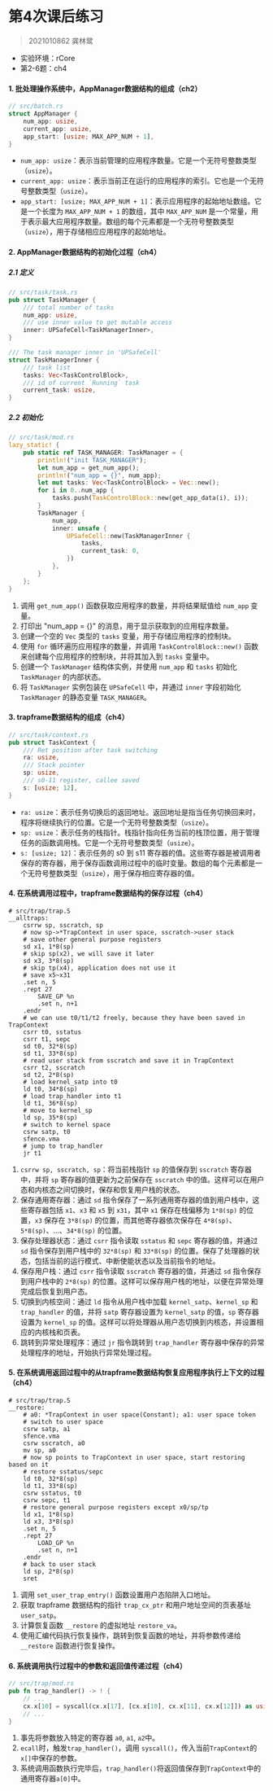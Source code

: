 # 第4次课后练习

> 2021010862 龚林鹭

- 实验环境：rCore
- 第2-6题：ch4

#### 1. 批处理操作系统中，AppManager数据结构的组成（ch2）

```rust
// src/batch.rs
struct AppManager {
    num_app: usize,
    current_app: usize,
    app_start: [usize; MAX_APP_NUM + 1],
}
```

- `num_app: usize`：表示当前管理的应用程序数量。它是一个无符号整数类型（`usize`）。
- `current_app: usize`：表示当前正在运行的应用程序的索引。它也是一个无符号整数类型（`usize`）。
- `app_start: [usize; MAX_APP_NUM + 1]`：表示应用程序的起始地址数组。它是一个长度为 `MAX_APP_NUM + 1` 的数组，其中 `MAX_APP_NUM` 是一个常量，用于表示最大应用程序数量。数组的每个元素都是一个无符号整数类型（`usize`），用于存储相应应用程序的起始地址。

#### 2. AppManager数据结构的初始化过程（ch4）

##### 2.1 定义

```rust
// src/task/task.rs
pub struct TaskManager {
    /// total number of tasks
    num_app: usize,
    /// use inner value to get mutable access
    inner: UPSafeCell<TaskManagerInner>,
}

/// The task manager inner in 'UPSafeCell'
struct TaskManagerInner {
    /// task list
    tasks: Vec<TaskControlBlock>,
    /// id of current `Running` task
    current_task: usize,
}
```

##### 2.2 初始化

```rust
// src/task/mod.rs
lazy_static! {
    pub static ref TASK_MANAGER: TaskManager = {
        println!("init TASK_MANAGER");
        let num_app = get_num_app();
        println!("num_app = {}", num_app);
        let mut tasks: Vec<TaskControlBlock> = Vec::new();
        for i in 0..num_app {
            tasks.push(TaskControlBlock::new(get_app_data(i), i));
        }
        TaskManager {
            num_app,
            inner: unsafe {
                UPSafeCell::new(TaskManagerInner {
                    tasks,
                    current_task: 0,
                })
            },
        }
    };
}
```

1. 调用 `get_num_app()` 函数获取应用程序的数量，并将结果赋值给 `num_app` 变量。
2. 打印出 "num_app = {}" 的消息，用于显示获取到的应用程序数量。
3. 创建一个空的 `Vec` 类型的 `tasks` 变量，用于存储应用程序的控制块。
4. 使用 `for` 循环遍历应用程序的数量，并调用 `TaskControlBlock::new()` 函数来创建每个应用程序的控制块，并将其加入到 `tasks` 变量中。
5. 创建一个 `TaskManager` 结构体实例，并使用 `num_app` 和 `tasks` 初始化 `TaskManager` 的内部状态。
6. 将 `TaskManager` 实例包装在 `UPSafeCell` 中，并通过 `inner` 字段初始化 `TaskManager` 的静态变量 `TASK_MANAGER`。

#### 3. trapframe数据结构的组成（ch4）

````rust
// src/task/context.rs
pub struct TaskContext {
    /// Ret position after task switching
    ra: usize,
    /// Stack pointer
    sp: usize,
    /// s0-11 register, callee saved
    s: [usize; 12],
}
````

- `ra: usize`：表示任务切换后的返回地址。返回地址是指当任务切换回来时，程序将继续执行的位置。它是一个无符号整数类型（`usize`）。
- `sp: usize`：表示任务的栈指针。栈指针指向任务当前的栈顶位置，用于管理任务的函数调用栈。它是一个无符号整数类型（`usize`）。
- `s: [usize; 12]`：表示任务的 s0 到 s11 寄存器的值。这些寄存器是被调用者保存的寄存器，用于保存函数调用过程中的临时变量。数组的每个元素都是一个无符号整数类型（`usize`），用于保存相应寄存器的值。

#### 4. 在系统调用过程中，trapframe数据结构的保存过程（ch4）

```Assembly
# src/trap/trap.S
__alltraps:
    csrrw sp, sscratch, sp
    # now sp->*TrapContext in user space, sscratch->user stack
    # save other general purpose registers
    sd x1, 1*8(sp)
    # skip sp(x2), we will save it later
    sd x3, 3*8(sp)
    # skip tp(x4), application does not use it
    # save x5~x31
    .set n, 5
    .rept 27
        SAVE_GP %n
        .set n, n+1
    .endr
    # we can use t0/t1/t2 freely, because they have been saved in TrapContext
    csrr t0, sstatus
    csrr t1, sepc
    sd t0, 32*8(sp)
    sd t1, 33*8(sp)
    # read user stack from sscratch and save it in TrapContext
    csrr t2, sscratch
    sd t2, 2*8(sp)
    # load kernel_satp into t0
    ld t0, 34*8(sp)
    # load trap_handler into t1
    ld t1, 36*8(sp)
    # move to kernel_sp
    ld sp, 35*8(sp)
    # switch to kernel space
    csrw satp, t0
    sfence.vma
    # jump to trap_handler
    jr t1
```

1. `csrrw sp, sscratch, sp`：将当前栈指针 `sp` 的值保存到 `sscratch` 寄存器中，并将 `sp` 寄存器的值更新为之前保存在 `sscratch` 中的值。这样可以在用户态和内核态之间切换时，保存和恢复用户栈的状态。
2. 保存通用寄存器：通过 `sd` 指令保存了一系列通用寄存器的值到用户栈中，这些寄存器包括 `x1`、`x3` 和 `x5` 到 `x31`，其中 `x1` 保存在栈偏移为 `1*8(sp)` 的位置，`x3` 保存在 `3*8(sp)` 的位置，而其他寄存器依次保存在 `4*8(sp)`、`5*8(sp)`、...、`34*8(sp)` 的位置。
3. 保存处理器状态：通过 `csrr` 指令读取 `sstatus` 和 `sepc` 寄存器的值，并通过 `sd` 指令保存到用户栈中的 `32*8(sp)` 和 `33*8(sp)` 的位置。保存了处理器的状态，包括当前的运行模式、中断使能状态以及当前指令的地址。
4. 保存用户栈：通过 `csrr` 指令读取 `sscratch` 寄存器的值，并通过 `sd` 指令保存到用户栈中的 `2*8(sp)` 的位置。这样可以保存用户栈的地址，以便在异常处理完成后恢复到用户态。
5. 切换到内核空间：通过 `ld` 指令从用户栈中加载 `kernel_satp`、`kernel_sp` 和 `trap_handler` 的值，并将 `satp` 寄存器设置为 `kernel_satp` 的值，`sp` 寄存器设置为 `kernel_sp` 的值。这样可以将处理器从用户态切换到内核态，并设置相应的内核栈和页表。
6. 跳转到异常处理程序：通过 `jr` 指令跳转到 `trap_handler` 寄存器中保存的异常处理程序的地址，开始执行异常处理过程。

#### 5. 在系统调用返回过程中的从trapframe数据结构恢复应用程序执行上下文的过程（ch4）

```Assembly
# src/trap/trap.S
__restore:
    # a0: *TrapContext in user space(Constant); a1: user space token
    # switch to user space
    csrw satp, a1
    sfence.vma
    csrw sscratch, a0
    mv sp, a0
    # now sp points to TrapContext in user space, start restoring based on it
    # restore sstatus/sepc
    ld t0, 32*8(sp)
    ld t1, 33*8(sp)
    csrw sstatus, t0
    csrw sepc, t1
    # restore general purpose registers except x0/sp/tp
    ld x1, 1*8(sp)
    ld x3, 3*8(sp)
    .set n, 5
    .rept 27
        LOAD_GP %n
        .set n, n+1
    .endr
    # back to user stack
    ld sp, 2*8(sp)
    sret
```

1. 调用 `set_user_trap_entry()` 函数设置用户态陷阱入口地址。
2. 获取 trapframe 数据结构的指针 `trap_cx_ptr` 和用户地址空间的页表基址 `user_satp`。
3. 计算恢复函数 `__restore` 的虚拟地址 `restore_va`。
4. 使用汇编代码执行恢复操作，跳转到恢复函数的地址，并将参数传递给 `__restore` 函数进行恢复操作。

#### 6. 系统调用执行过程中的参数和返回值传递过程（ch4）

```rust
// src/trap/mod.rs
pub fn trap_handler() -> ! {
    // ...
    cx.x[10] = syscall(cx.x[17], [cx.x[10], cx.x[11], cx.x[12]]) as usize;
    // ...
}
```

1. 事先将参数放入特定的寄存器 `a0`, `a1`, `a2`中。
2. `ecall`时，触发`trap_handler()`，调用 `syscall()`，传入当前`TrapContext`的`x[]`中保存的参数。
3. 系统调用函数执行完毕后，`trap_handler()`将返回值保存到`TrapContext`中的通用寄存器`a[0]`中。